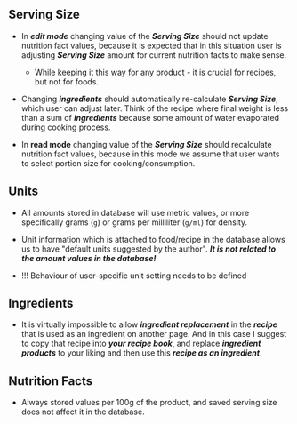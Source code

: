
## Serving Size

- In ***edit mode*** changing value of the ***Serving Size*** should not update nutrition fact values, because it is expected that in this situation user is adjusting ***Serving Size*** amount for current nutrition facts to make sense.

    - While keeping it this way for any product - it is crucial for recipes, but not for foods.

- Changing ***ingredients*** should automatically re-calculate ***Serving Size***, which user can adjust later. Think of the recipe where final weight is less than a sum of ***ingredients*** because some amount of water evaporated during cooking process.

- In **read mode** changing value of the ***Serving Size*** should recalculate nutrition fact values, because in this mode we assume that user wants to select portion size for cooking/consumption.

## Units

- All amounts stored in database will use metric values, or more specifically grams (`g`) or grams per milliliter (`g/ml`) for density.

- Unit information which is attached to food/recipe in the database allows us to have "default units suggested by the author". ***It is not related to the amount values in the database!***

- !!! Behaviour of user-specific unit setting needs to be defined

## Ingredients

- It is virtually impossible to allow ***ingredient replacement*** in the ***recipe*** that is used as an ingredient on another page. And in this case I suggest to copy that recipe into ***your recipe book***, and replace ***ingredient products*** to your liking and then use this ***recipe as an ingredient***.

## Nutrition Facts

- Always stored values per 100g of the product, and saved serving size does not affect it in the database.
